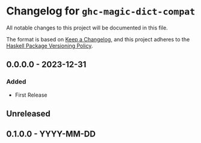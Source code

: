 # Changelog for `ghc-magic-dict-compat`

All notable changes to this project will be documented in this file.

The format is based on [Keep a Changelog](https://keepachangelog.com/en/1.0.0/),
and this project adheres to the
[Haskell Package Versioning Policy](https://pvp.haskell.org/).

## 0.0.0.0 - 2023-12-31

### Added

- First Release

## Unreleased

## 0.1.0.0 - YYYY-MM-DD
